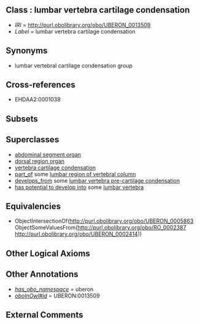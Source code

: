 
## Class : lumbar vertebra cartilage condensation

 * *IRI* = http://purl.obolibrary.org/obo/UBERON_0013509
 * *Label* = lumbar vertebra cartilage condensation

## Synonyms

 * lumbar vertebral cartilage condensation group

## Cross-references

 * EHDAA2:0001038

## Subsets


## Superclasses

 * [abdominal segment organ](../../UBERON/73/UBERON_0005173.md)
 * [dorsal region organ](../../UBERON/74/UBERON_0005174.md)
 * [vertebra cartilage condensation](../../UBERON/94/UBERON_0011094.md)
 * [part_of](../../BFO/50/BFO_0000050.md) some [lumbar region of vertebral column](../../UBERON/74/UBERON_0006074.md)
 * [develops_from](../../RO/02/RO_0002202.md) some [lumbar vertebra pre-cartilage condensation](../../UBERON/10/UBERON_0013510.md)
 * [has potential to develop into](../../RO/87/RO_0002387.md) some [lumbar vertebra](../../UBERON/14/UBERON_0002414.md)

## Equivalencies

 * ObjectIntersectionOf(<http://purl.obolibrary.org/obo/UBERON_0005863> ObjectSomeValuesFrom(<http://purl.obolibrary.org/obo/RO_0002387> <http://purl.obolibrary.org/obo/UBERON_0002414>))

## Other Logical Axioms


## Other Annotations

 * *[has_obo_namespace](../../ce/oboInOwl#hasOBONamespace.md)* = uberon
 * *[oboInOwl#id](../../id/oboInOwl#id.md)* = UBERON:0013509

## External Comments

